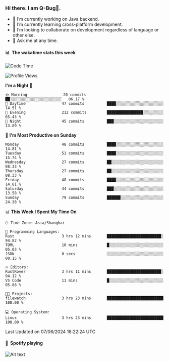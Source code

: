 ### Hi there. I am Q-Bug🐞.

- 🔭 I’m currently working on Java backend.
- 🌱 I’m currently learning cross-platform development.
- 👯 I’m looking to collaborate on development regardless of language or other else.
- 💬 Ask me at any time.

#### 📊 &nbsp;**The wakatime stats this week**  
<!--START_SECTION:waka-->
![Code Time](http://img.shields.io/badge/Code%20Time-150%20hrs%2050%20mins-blue)

![Profile Views](http://img.shields.io/badge/Profile%20Views-0-blue)

**I'm a Night 🦉** 

```text
🌞 Morning                20 commits          ██░░░░░░░░░░░░░░░░░░░░░░░   06.17 % 
🌆 Daytime                47 commits          ████░░░░░░░░░░░░░░░░░░░░░   14.51 % 
🌃 Evening                212 commits         ████████████████░░░░░░░░░   65.43 % 
🌙 Night                  45 commits          ███░░░░░░░░░░░░░░░░░░░░░░   13.89 % 
```
📅 **I'm Most Productive on Sunday** 

```text
Monday                   48 commits          ████░░░░░░░░░░░░░░░░░░░░░   14.81 % 
Tuesday                  51 commits          ████░░░░░░░░░░░░░░░░░░░░░   15.74 % 
Wednesday                27 commits          ██░░░░░░░░░░░░░░░░░░░░░░░   08.33 % 
Thursday                 27 commits          ██░░░░░░░░░░░░░░░░░░░░░░░   08.33 % 
Friday                   48 commits          ████░░░░░░░░░░░░░░░░░░░░░   14.81 % 
Saturday                 44 commits          ███░░░░░░░░░░░░░░░░░░░░░░   13.58 % 
Sunday                   79 commits          ██████░░░░░░░░░░░░░░░░░░░   24.38 % 
```


📊 **This Week I Spent My Time On** 

```text
🕑︎ Time Zone: Asia/Shanghai

💬 Programming Languages: 
Rust                     3 hrs 12 mins       ████████████████████████░   94.82 % 
TOML                     10 mins             █░░░░░░░░░░░░░░░░░░░░░░░░   05.03 % 
JSON                     0 secs              ░░░░░░░░░░░░░░░░░░░░░░░░░   00.15 % 

🔥 Editors: 
RustRover                3 hrs 11 mins       ████████████████████████░   94.12 % 
VS Code                  11 mins             █░░░░░░░░░░░░░░░░░░░░░░░░   05.88 % 

🐱‍💻 Projects: 
filewatch                3 hrs 23 mins       █████████████████████████   100.00 % 

💻 Operating System: 
Linux                    3 hrs 23 mins       █████████████████████████   100.00 % 
```


 Last Updated on 07/06/2024 18:22:24 UTC
<!--END_SECTION:waka-->

#### 🎵 &nbsp;**Spotify playing**  
![Alt text](https://spotify-recently-played-readme.vercel.app/api?user=e5y1o4x7kdt9kf2blu4wvmb4s&unique={true|1|on|yes})
